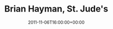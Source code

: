 ---
templateKey: event
guid: 08967e22-6eab-11ea-99c5-002590d1d1b0
date: 2011-11-06T16:00:00+00:00
eventTime: '4pm'
title: "Brian Hayman, St. Jude's"
artist: Brian Hayman
city: Oakville
venue: St. Jude's
group: Tim Shia
guests: Shawn Nykwist, Chris Banks
---